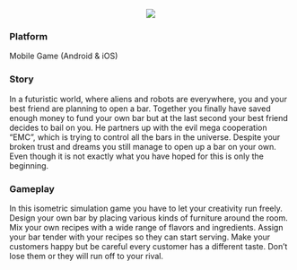 <p align="center">
  <img src="https://dl.dropboxusercontent.com/s//9faymjz344zrup4/logo.jpg">
</p>

### Platform
Mobile Game (Android & iOS)

### Story 
In a futuristic world, where aliens and robots are everywhere, you and your best friend are planning to open a bar. Together you finally have saved enough money to fund your own bar but at the last second your best friend decides to bail on you. He partners up with the evil mega cooperation “EMC”, which is trying to control all the bars in the universe. Despite your broken trust and dreams you still manage to open up a bar on your own. Even though it is not exactly what you have hoped for this is only the beginning.
 
### Gameplay
In this isometric simulation game you have to let your creativity run freely. Design your own bar by placing various kinds of furniture around the room. Mix your own recipes with a wide range of flavors and ingredients. Assign your bar tender with your recipes so they can start serving. Make your customers happy but be careful every customer has a different taste. Don’t lose them or they will run off to your rival.
